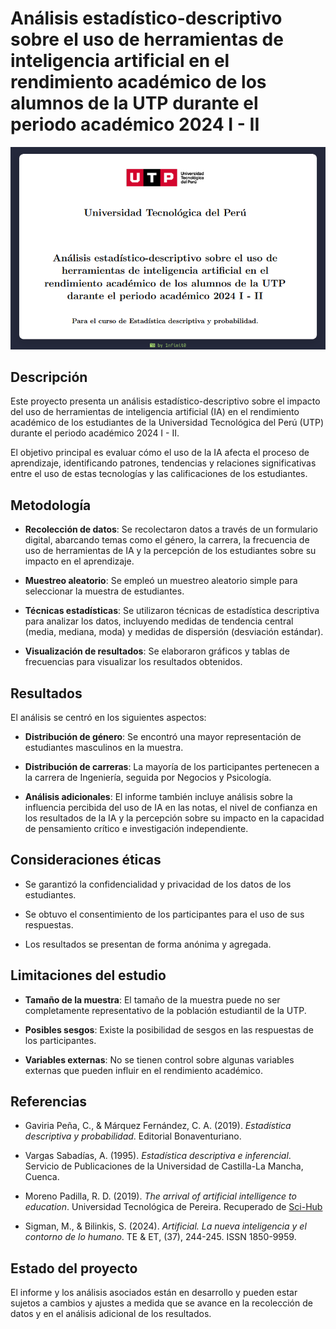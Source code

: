 # Análisis estadístico-descriptivo sobre el uso de herramientas de inteligencia artificial en el rendimiento académico de los alumnos de la UTP durante el periodo académico 2024 I - II

![Carátula](./assets/caratula.png)

## Descripción

Este proyecto presenta un análisis estadístico-descriptivo sobre el impacto del uso de herramientas de inteligencia artificial (IA) en el rendimiento académico de los estudiantes de la Universidad Tecnológica del Perú (UTP) durante el periodo académico 2024 I - II.

El objetivo principal es evaluar cómo el uso de la IA afecta el proceso de aprendizaje, identificando patrones, tendencias y relaciones significativas entre el uso de estas tecnologías y las calificaciones de los estudiantes.

## Metodología

- **Recolección de datos**: Se recolectaron datos a través de un formulario digital, abarcando temas como el género, la carrera, la frecuencia de uso de herramientas de IA y la percepción de los estudiantes sobre su impacto en el aprendizaje.

- **Muestreo aleatorio**: Se empleó un muestreo aleatorio simple para seleccionar la muestra de estudiantes.

- **Técnicas estadísticas**: Se utilizaron técnicas de estadística descriptiva para analizar los datos, incluyendo medidas de tendencia central (media, mediana, moda) y medidas de dispersión (desviación estándar).

- **Visualización de resultados**: Se elaboraron gráficos y tablas de frecuencias para visualizar los resultados obtenidos.

## Resultados

El análisis se centró en los siguientes aspectos:

- **Distribución de género**: Se encontró una mayor representación de estudiantes masculinos en la muestra.

- **Distribución de carreras**: La mayoría de los participantes pertenecen a la carrera de Ingeniería, seguida por Negocios y Psicología.

- **Análisis adicionales**: El informe también incluye análisis sobre la influencia percibida del uso de IA en las notas, el nivel de confianza en los resultados de la IA y la percepción sobre su impacto en la capacidad de pensamiento crítico e investigación independiente.

## Consideraciones éticas

- Se garantizó la confidencialidad y privacidad de los datos de los estudiantes.

- Se obtuvo el consentimiento de los participantes para el uso de sus respuestas.

- Los resultados se presentan de forma anónima y agregada.

## Limitaciones del estudio

- **Tamaño de la muestra**: El tamaño de la muestra puede no ser completamente representativo de la población estudiantil de la UTP.

- **Posibles sesgos**: Existe la posibilidad de sesgos en las respuestas de los participantes.

- **Variables externas**: No se tienen control sobre algunas variables externas que pueden influir en el rendimiento académico.

## Referencias

- Gaviria Peña, C., & Márquez Fernández, C. A. (2019). *Estadística descriptiva y probabilidad*. Editorial Bonaventuriano.

- Vargas Sabadías, A. (1995). *Estadística descriptiva e inferencial*. Servicio de Publicaciones de la Universidad de Castilla-La Mancha, Cuenca.

- Moreno Padilla, R. D. (2019). *The arrival of artificial intelligence to education*. Universidad Tecnológica de Pereira. Recuperado de [Sci-Hub](https://sci-hub.se)

- Sigman, M., & Bilinkis, S. (2024). *Artificial. La nueva inteligencia y el contorno de lo humano*. TE & ET, (37), 244-245. ISSN 1850-9959.

## Estado del proyecto

El informe y los análisis asociados están en desarrollo y pueden estar sujetos a cambios y ajustes a medida que se avance en la recolección de datos y en el análisis adicional de los resultados.
